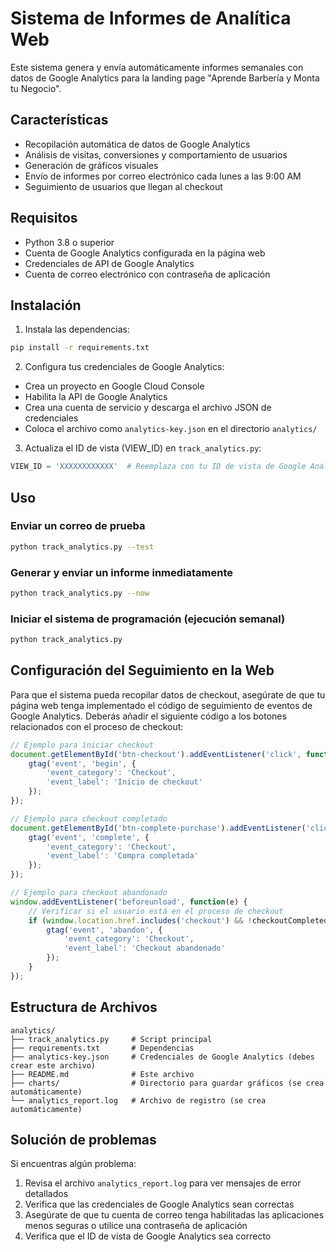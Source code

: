 # Sistema de Informes de Analítica Web

Este sistema genera y envía automáticamente informes semanales con datos de Google Analytics para la landing page "Aprende Barbería y Monta tu Negocio".

## Características

- Recopilación automática de datos de Google Analytics
- Análisis de visitas, conversiones y comportamiento de usuarios
- Generación de gráficos visuales
- Envío de informes por correo electrónico cada lunes a las 9:00 AM
- Seguimiento de usuarios que llegan al checkout

## Requisitos

- Python 3.8 o superior
- Cuenta de Google Analytics configurada en la página web
- Credenciales de API de Google Analytics
- Cuenta de correo electrónico con contraseña de aplicación

## Instalación

1. Instala las dependencias:

```bash
pip install -r requirements.txt
```

2. Configura tus credenciales de Google Analytics:

- Crea un proyecto en Google Cloud Console
- Habilita la API de Google Analytics
- Crea una cuenta de servicio y descarga el archivo JSON de credenciales
- Coloca el archivo como `analytics-key.json` en el directorio `analytics/`

3. Actualiza el ID de vista (VIEW_ID) en `track_analytics.py`:

```python
VIEW_ID = 'XXXXXXXXXXXX'  # Reemplaza con tu ID de vista de Google Analytics
```

## Uso

### Enviar un correo de prueba

```bash
python track_analytics.py --test
```

### Generar y enviar un informe inmediatamente

```bash
python track_analytics.py --now
```

### Iniciar el sistema de programación (ejecución semanal)

```bash
python track_analytics.py
```

## Configuración del Seguimiento en la Web

Para que el sistema pueda recopilar datos de checkout, asegúrate de que tu página web tenga implementado el código de seguimiento de eventos de Google Analytics. Deberás añadir el siguiente código a los botones relacionados con el proceso de checkout:

```javascript
// Ejemplo para iniciar checkout
document.getElementById('btn-checkout').addEventListener('click', function() {
    gtag('event', 'begin', {
        'event_category': 'Checkout',
        'event_label': 'Inicio de checkout'
    });
});

// Ejemplo para checkout completado
document.getElementById('btn-complete-purchase').addEventListener('click', function() {
    gtag('event', 'complete', {
        'event_category': 'Checkout',
        'event_label': 'Compra completada'
    });
});

// Ejemplo para checkout abandonado
window.addEventListener('beforeunload', function(e) {
    // Verificar si el usuario está en el proceso de checkout
    if (window.location.href.includes('checkout') && !checkoutCompleted) {
        gtag('event', 'abandon', {
            'event_category': 'Checkout',
            'event_label': 'Checkout abandonado'
        });
    }
});
```

## Estructura de Archivos

```
analytics/
├── track_analytics.py     # Script principal
├── requirements.txt       # Dependencias
├── analytics-key.json     # Credenciales de Google Analytics (debes crear este archivo)
├── README.md              # Este archivo
├── charts/                # Directorio para guardar gráficos (se crea automáticamente)
└── analytics_report.log   # Archivo de registro (se crea automáticamente)
```

## Solución de problemas

Si encuentras algún problema:

1. Revisa el archivo `analytics_report.log` para ver mensajes de error detallados
2. Verifica que las credenciales de Google Analytics sean correctas
3. Asegúrate de que tu cuenta de correo tenga habilitadas las aplicaciones menos seguras o utilice una contraseña de aplicación
4. Verifica que el ID de vista de Google Analytics sea correcto 